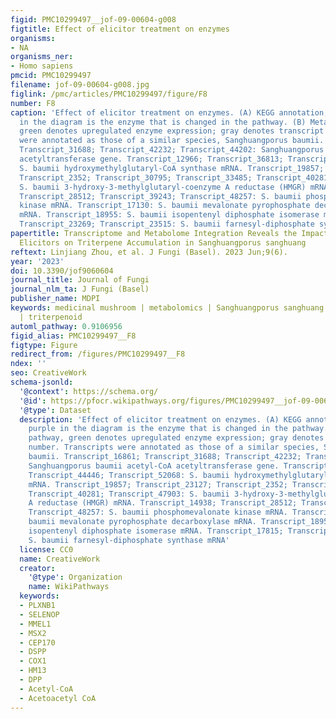 ```yaml
---
figid: PMC10299497__jof-09-00604-g008
figtitle: Effect of elicitor treatment on enzymes
organisms:
- NA
organisms_ner:
- Homo sapiens
pmcid: PMC10299497
filename: jof-09-00604-g008.jpg
figlink: /pmc/articles/PMC10299497/figure/F8
number: F8
caption: 'Effect of elicitor treatment on enzymes. (A) KEGG annotation; the purple
  in the diagram is the enzyme that is changed in the pathway. (B) Metabolic pathway,
  green denotes upregulated enzyme expression; gray denotes transcript number. Transcripts
  were annotated as those of a similar species, Sanghuangporus baumii. Transcript_16861;
  Transcript_31688; Transcript_42232; Transcript_44202: Sanghuangporus baumii acetyl-CoA
  acetyltransferase gene. Transcript_12966; Transcript_36813; Transcript_44446; Transcript_52068:
  S. baumii hydroxymethylglutaryl-CoA synthase mRNA. Transcript_19857; Transcript_23127;
  Transcript_2352; Transcript_30795; Transcript_33485; Transcript_40281; Transcript_47903:
  S. baumii 3-hydroxy-3-methylglutaryl-coenzyme A reductase (HMGR) mRNA. Transcript_14938;
  Transcript_28512; Transcript_39243; Transcript_48257: S. baumii phosphomevalonate
  kinase mRNA. Transcript_17130: S. baumii mevalonate pyrophosphate decarboxylase
  mRNA. Transcript_18955: S. baumii isopentenyl diphosphate isomerase mRNA. Transcript_17815;
  Transcript_23269; Transcript_23515: S. baumii farnesyl-diphosphate synthase mRNA'
papertitle: Transcriptome and Metabolome Integration Reveals the Impact of Fungal
  Elicitors on Triterpene Accumulation in Sanghuangporus sanghuang
reftext: Linjiang Zhou, et al. J Fungi (Basel). 2023 Jun;9(6).
year: '2023'
doi: 10.3390/jof9060604
journal_title: Journal of Fungi
journal_nlm_ta: J Fungi (Basel)
publisher_name: MDPI
keywords: medicinal mushroom | metabolomics | Sanghuangporus sanghuang | transcriptomics
  | triterpenoid
automl_pathway: 0.9106956
figid_alias: PMC10299497__F8
figtype: Figure
redirect_from: /figures/PMC10299497__F8
ndex: ''
seo: CreativeWork
schema-jsonld:
  '@context': https://schema.org/
  '@id': https://pfocr.wikipathways.org/figures/PMC10299497__jof-09-00604-g008.html
  '@type': Dataset
  description: 'Effect of elicitor treatment on enzymes. (A) KEGG annotation; the
    purple in the diagram is the enzyme that is changed in the pathway. (B) Metabolic
    pathway, green denotes upregulated enzyme expression; gray denotes transcript
    number. Transcripts were annotated as those of a similar species, Sanghuangporus
    baumii. Transcript_16861; Transcript_31688; Transcript_42232; Transcript_44202:
    Sanghuangporus baumii acetyl-CoA acetyltransferase gene. Transcript_12966; Transcript_36813;
    Transcript_44446; Transcript_52068: S. baumii hydroxymethylglutaryl-CoA synthase
    mRNA. Transcript_19857; Transcript_23127; Transcript_2352; Transcript_30795; Transcript_33485;
    Transcript_40281; Transcript_47903: S. baumii 3-hydroxy-3-methylglutaryl-coenzyme
    A reductase (HMGR) mRNA. Transcript_14938; Transcript_28512; Transcript_39243;
    Transcript_48257: S. baumii phosphomevalonate kinase mRNA. Transcript_17130: S.
    baumii mevalonate pyrophosphate decarboxylase mRNA. Transcript_18955: S. baumii
    isopentenyl diphosphate isomerase mRNA. Transcript_17815; Transcript_23269; Transcript_23515:
    S. baumii farnesyl-diphosphate synthase mRNA'
  license: CC0
  name: CreativeWork
  creator:
    '@type': Organization
    name: WikiPathways
  keywords:
  - PLXNB1
  - SELENOP
  - MMEL1
  - MSX2
  - CEP170
  - DSPP
  - COX1
  - HM13
  - DPP
  - Acetyl-CoA
  - Acetoacetyl CoA
---
```

